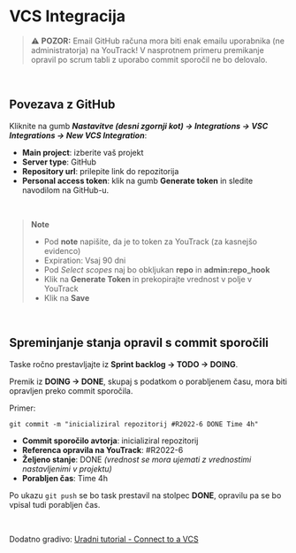 # VCS Integracija

> :warning: **POZOR:** Email GitHub računa mora biti enak emailu uporabnika (ne administratorja) na YouTrack! V nasprotnem primeru premikanje opravil po scrum tabli z uporabo commit sporočil ne bo delovalo.

<br>

## Povezava z GitHub

Kliknite na gumb ***Nastavitve (desni zgornji kot) -> Integrations -> VSC Integrations -> New VCS Integration***:

- **Main project**: izberite vaš projekt
- **Server type**: GitHub
- **Repository url**: prilepite link do repozitorija
- **Personal access token**: klik na gumb **Generate token** in sledite navodilom na GitHub-u.  

<br>

  > **Note**
  > - Pod **note** napišite, da je to token za YouTrack (za kasnejšo evidenco)
  > - Expiration: Vsaj 90 dni
  > - Pod *Select scopes* naj bo obkljukan **repo** in **admin:repo_hook**
  > - Klik na **Generate Token** in prekopirajte vrednost v polje v YouTrack
  > - Klik na **Save**

<br>

## Spreminjanje stanja opravil s commit sporočili

Taske ročno prestavljajte iz **Sprint backlog -> TODO -> DOING**.  

Premik iz **DOING -> DONE**, skupaj s podatkom o porabljenem času, mora biti opravljen preko commit sporočila.

Primer:  
```
git commit -m "inicializiral repozitorij #R2022-6 DONE Time 4h"
```

- **Commit sporočilo avtorja**: inicializiral repozitorij
- **Referenca opravila na YouTrack**: #R2022-6
- **Željeno stanje**: DONE *(vrednost se mora ujemati z vrednostimi nastavljenimi v projektu)*
- **Porabljen čas**: Time 4h

Po ukazu ```git push``` se bo task prestavil na stolpec **DONE**, opravilu pa se bo vpisal tudi porabljen čas.

<br>

Dodatno gradivo: [Uradni tutorial - Connect to a VCS](https://www.jetbrains.com/help/youtrack/server/Connect-to-a-VCS.html)
